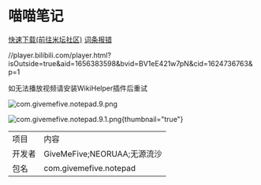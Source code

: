 # 喵喵笔记
<primary-label ref="hyperos_js_app"/>
<secondary-label ref="utils"/>

<control>
            <a href="https://www.bandbbs.cn/threads/12151/">快速下载(前往米坛社区)</a>
            <a href="issue.md">词条报错</a>
</control>
<tabs>
<tab title="概览">

<p id="BiliVideo2">//player.bilibili.com/player.html?isOutside=true&aid=1656383598&bvid=BV1eE421w7pN&cid=1624736763&p=1</p>

<p>如无法播放视频请安装WikiHelper插件后重试</p>

![com.givemefive.notepad.9.png](com.givemefive.notepad.9.png) 

![com.givemefive.notepad.9.1.png](com.givemefive.notepad.9.1.png){thumbnail="true"}
</tab>
<tab title="详细信息">
<table>
<tr>
    <td>项目</td>
    <td>内容</td>
</tr>
<tr>
    <td>开发者</td>
    <td>GiveMeFive;NEORUAA;无源流沙</td>
</tr>
<tr>
    <td>包名</td>
    <td>com.givemefive.notepad</td>
</tr>
</table>
</tab>
</tabs>

